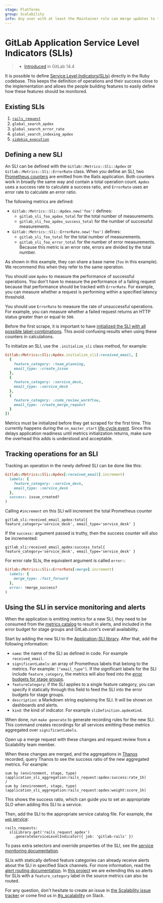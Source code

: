 ```yaml
---
stage: Platforms
group: Scalability
info: Any user with at least the Maintainer role can merge updates to this content. For details, see https://docs.gitlab.com/ee/development/development_processes.html#development-guidelines-review.
---
```


# GitLab Application Service Level Indicators (SLIs)

> - [Introduced](https://gitlab.com/groups/gitlab-com/gl-infra/-/epics/525) in GitLab 14.4

It is possible to define [Service Level Indicators(SLIs)](https://en.wikipedia.org/wiki/Service_level_indicator)
directly in the Ruby codebase. This keeps the definition of operations
and their success close to the implementation and allows the people
building features to easily define how these features should be
monitored.

## Existing SLIs

1. [`rails_request`](rails_request.md)
1. `global_search_apdex`
1. `global_search_error_rate`
1. `global_search_indexing_apdex`
1. [`sidekiq_execution`](sidekiq_execution.md)

## Defining a new SLI

An SLI can be defined with the `Gitlab::Metrics::Sli::Apdex` or
`Gitlab::Metrics::Sli::ErrorRate` class. When you define an SLI, two
[Prometheus counters](https://prometheus.io/docs/concepts/metric_types/#counter)
are emitted from the Rails application. Both counters work in broadly the same way and contain a total operation count. `Apdex` uses a success rate to calculate a success ratio, and `ErrorRate` uses an error rate to calculate an error ratio.

The following metrics are defined:

- `Gitlab::Metrics::Sli::Apdex.new('foo')` defines:
  - `gitlab_sli_foo_apdex_total` for the total number of measurements.
  - `gitlab_sli_foo_apdex_success_total` for the number of successful
    measurements.
- `Gitlab::Metrics::Sli::ErrorRate.new('foo')` defines:
  - `gitlab_sli_foo_total` for the total number of measurements.
  - `gitlab_sli_foo_error_total` for the number of error
    measurements. Because this metric is an error rate,
    errors are divided by the total number.

As shown in this example, they can share a base name (`foo` in this example). We
recommend this when they refer to the same operation.

You should use `Apdex` to measure the performance of successful operations. You don't have to measure the performance of a failing request because that performance should be tracked with `ErrorRate`. For example, you can measure whether a request is performing within a specified latency threshold.

You should use `ErrorRate` to measure the rate of unsuccessful operations. For example, you can measure whether a failed request returns an HTTP status greater than or equal to `500`.

Before the first scrape, it is important to have
[initialized the SLI with all possible label-combinations](https://prometheus.io/docs/practices/instrumentation/#avoid-missing-metrics).
This avoid confusing results when using these counters in calculations.

To initialize an SLI, use the `.initialize_sli` class method, for
example:

```ruby
Gitlab::Metrics::Sli::Apdex.initialize_sli(:received_email, [
  {
    feature_category: :team_planning,
    email_type: :create_issue
  },
  {
    feature_category: :service_desk,
    email_type: :service_desk
  },
  {
    feature_category: :code_review_workflow,
    email_type: :create_merge_request
  }
])
```

Metrics must be initialized before they get scraped for the first time.
This currently happens during the `on_master_start` [life-cycle event](https://gitlab.com/gitlab-org/gitlab/blob/master/lib/gitlab/cluster/lifecycle_events.rb).
Since this delays application readiness until metrics initialization returns, make sure the overhead
this adds is understood and acceptable.

## Tracking operations for an SLI

Tracking an operation in the newly defined SLI can be done like this:

```ruby
Gitlab::Metrics::Sli::Apdex[:received_email].increment(
  labels: {
    feature_category: :service_desk,
    email_type: :service_desk
  },
  success: issue_created?
)
```

Calling `#increment` on this SLI will increment the total Prometheus counter

```prometheus
gitlab_sli:received_email_apdex:total{ feature_category='service_desk', email_type='service_desk' }
```

If the `success:` argument passed is truthy, then the success counter will also
be incremented:

```prometheus
gitlab_sli:received_email_apdex:success_total{ feature_category='service_desk', email_type='service_desk' }
```

For error rate SLIs, the equivalent argument is called `error:`:

```ruby
Gitlab::Metrics::Sli::ErrorRate[:merge].increment(
  labels: {
    merge_type: :fast_forward
  },
  error: !merge_success?
)
```

## Using the SLI in service monitoring and alerts

When the application is emitting metrics for a new SLI, they need
to be consumed from the [metrics catalog](https://gitlab.com/gitlab-com/runbooks/-/tree/master/metrics-catalog)
to result in alerts, and included in the error budget for stage
groups and GitLab.com's overall availability.

Start by adding the new SLI to the
[Application-SLI library](https://gitlab.com/gitlab-com/runbooks/-/blob/d109886dfd5170793eeb8de3d69aafd4a9da78f6/metrics-catalog/gitlab-slis/library.libsonnet#L4).
After that, add the following information:

- `name`: the name of the SLI as defined in code. For example
  `received_email`.
- `significantLabels`: an array of Prometheus labels that belong to the
  metrics. For example: `["email_type"]`. If the significant labels
  for the SLI include `feature_category`, the metrics will also
  feed into the
  [error budgets for stage groups](../stage_group_observability/index.md#error-budget).
- `featureCategory`: if the SLI applies to a single feature category,
  you can specify it statically through this field to feed the SLI
  into the error budgets for stage groups.
- `description`: a Markdown string explaining the SLI. It will
  be shown on dashboards and alerts.
- `kind`: the kind of indicator. For example `sliDefinition.apdexKind`.

When done, run `make generate` to generate recording rules for
the new SLI. This command creates recordings for all services
emitting these metrics aggregated over `significantLabels`.

Open up a merge request with these changes and request review from a Scalability
team member.

When these changes are merged, and the aggregations in
[Thanos](https://thanos.gitlab.net) recorded, query Thanos to see
the success ratio of the new aggregated metrics. For example:

```prometheus
sum by (environment, stage, type)(application_sli_aggregation:rails_request:apdex:success:rate_1h)
/
sum by (environment, stage, type)(application_sli_aggregation:rails_request:apdex:weight:score_1h)
```

This shows the success ratio, which can guide you to set an
appropriate SLO when adding this SLI to a service.

Then, add the SLI to the appropriate service
catalog file. For example, the [`web` service](https://gitlab.com/gitlab-com/runbooks/-/blob/2b7be37a006c236bd684a4e6a1fbf4c66158292a/metrics-catalog/services/web.jsonnet#L198):

```jsonnet
rails_requests:
  sliLibrary.get('rails_request_apdex')
    .generateServiceLevelIndicator({ job: 'gitlab-rails' })
```

To pass extra selectors and override properties of the SLI, see the
[service monitoring documentation](https://gitlab.com/gitlab-com/runbooks/blob/master/metrics-catalog/README.md).

SLIs with statically defined feature categories can already receive
alerts about the SLI in specified Slack channels. For more information, read the
[alert routing documentation](https://gitlab.com/gitlab-com/runbooks/-/blob/master/docs/uncategorized/alert-routing.md).
In [this project](https://gitlab.com/groups/gitlab-com/gl-infra/-/epics/614)
we are extending this so alerts for SLIs with a `feature_category`
label in the source metrics can also be routed.

For any question, don't hesitate to create an issue in
[the Scalability issue tracker](https://gitlab.com/gitlab-com/gl-infra/scalability/-/issues)
or come find us in
[#g_scalability](https://gitlab.slack.com/archives/CMMF8TKR9) on Slack.
